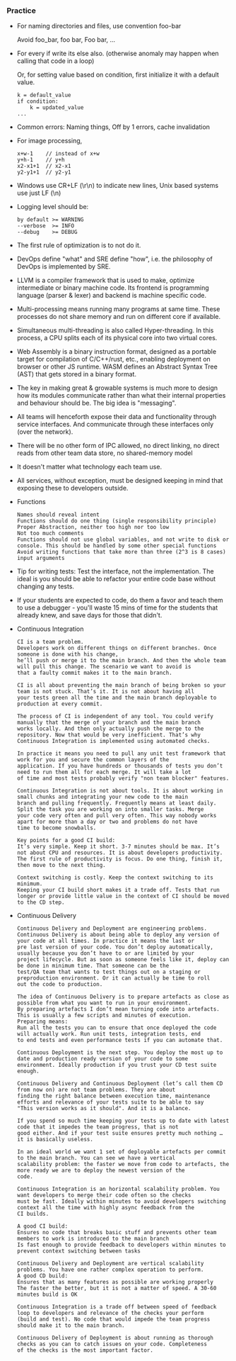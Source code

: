 ### Practice

- For naming directories and files, use convention foo-bar

   Avoid foo_bar, foo bar, Foo bar, ...

- For every if write its else also. (otherwise anomaly may happen when calling that code in a loop)

   Or, for setting value based on condition, first initialize it with a default value. 
   ```
   k = default_value
   if condition:
       k = updated_value
   ...
   ```
   
   
- Common errors: Naming things, Off by 1 errors, cache invalidation
- For image processing,
  ```
  x+w-1    // instead of x+w
  y+h-1    // y+h
  x2-x1+1  // x2-x1
  y2-y1+1  // y2-y1
  ```
- Windows use CR+LF (\r\n) to indicate new lines, Unix based systems use just LF (\n)


- Logging level should be: 
  ```
  by default >= WARNING
  --verbose  >= INFO
  --debug    >= DEBUG
  ```
 
- The first rule of optimization is to not do it. 

- DevOps define "what" and SRE define "how", i.e. the philosophy of DevOps is implemented by SRE.

- LLVM is a compiler framework that is used to make, optimize intermediate or binary machine code. Its frontend is programming language (parser & lexer) and backend is machine specific code.

- Multi-processing means running many programs at same time. These processes do not share memory and run on different core if available.

- Simultaneous multi-threading is also called Hyper-threading. In this process, a CPU splits each of its physical core into two virtual cores.

- Web Assembly is a binary instruction format, designed as a portable target for compilation of C/C++/rust, etc., enabling deployment on browser or other JS runtime. WASM defines an Abstract Syntax Tree (AST) that gets stored in a binary format.


- The key in making great & growable systems is much more to design how its modules communicate rather than what their internal properties and behaviour should be. 
    The big idea is "messaging".
    
 - All teams will henceforth expose their data and functionality through service interfaces. And communicate through these interfaces only (over the network).
 - There will be no other form of IPC allowed, no direct linking, no direct reads from other team data store, no shared-memory model
 - It doesn't matter what technology each team use.
 - All services, without exception, must be designed keeping in mind that exposing these to developers outside.
    

- Functions
  ```
  Names should reveal intent
  Functions should do one thing (single responsibility principle)
  Proper Abstraction, neither too high nor too low
  Not too much comments
  Functions should not use global variables, and not write to disk or console. This should be handled by some other special functions
  Avoid writing functions that take more than three (2^3 is 8 cases) input arguments
    ```
   
- Tip for writing tests: Test the interface, not the implementation. The ideal is you should be able to refactor your entire code base without changing any tests.


- If your students are expected to code, do them a favor and teach them to use a debugger - you'll waste 15 mins of time for the students that already knew, and save days for those that didn't.

- Continuous Integration
  ```
  CI is a team problem. 
  Developers work on different things on different branches. Once someone is done with his change, 
  he’ll push or merge it to the main branch. And then the whole team will pull this change. The scenario we want to avoid is 
  that a faulty commit makes it to the main branch. 
  
  CI is all about preventing the main branch of being broken so your team is not stuck. That’s it. It is not about having all 
  your tests green all the time and the main branch deployable to production at every commit.
  
  The process of CI is independent of any tool. You could verify manually that the merge of your branch and the main branch 
  works locally. And then only actually push the merge to the repository. Now that would be very inefficient. That’s why 
  Continuous Integration is implemented using automated checks.
  
  In practice it means you need to pull any unit test framework that work for you and secure the common layers of the 
  application. If you have hundreds or thousands of tests you don’t need to run them all for each merge. It will take a lot 
  of time and most tests probably verify "non team blocker" features.
  
  Continuous Integration is not about tools. It is about working in small chunks and integrating your new code to the main
  branch and pulling frequently. Frequently means at least daily. Split the task you are working on into smaller tasks. Merge 
  your code very often and pull very often. This way nobody works apart for more than a day or two and problems do not have 
  time to become snowballs.
  
  Key points for a good CI build:
  It’s very simple. Keep it short. 3-7 minutes should be max. It’s not about CPU and resources. It is about developers productivity. The first rule of productivity is focus. Do one thing, finish it, then move to the next thing.
  
  Context switching is costly. Keep the context switching to its minimum.
  Keeping your CI build short makes it a trade off. Tests that run longer or provide little value in the context of CI should be moved to the CD step.
  ```
  
- Continuous Delivery
  ```
  Continuous Delivery and Deployment are engineering problems.
  Continuous Delivery is about being able to deploy any version of your code at all times. In practice it means the last or 
  pre last version of your code. You don’t deploy automatically, usually because you don’t have to or are limited by your 
  project lifecycle. But as soon as someone feels like it, deploy can be done in minimum time. That someone can be the 
  test/QA team that wants to test things out on a staging or preproduction environment. Or it can actually be time to roll 
  out the code to production.
  
  The idea of Continuous Delivery is to prepare artefacts as close as possible from what you want to run in your environment. 
  By preparing artefacts I don’t mean turning code into artefacts. This is usually a few scripts and minutes of execution. 
  Preparing means: 
  Run all the tests you can to ensure that once deployed the code will actually work. Run unit tests, integration tests, end 
  to end tests and even performance tests if you can automate that.
  
  Continuous Deployment is the next step. You deploy the most up to date and production ready version of your code to some 
  environment. Ideally production if you trust your CD test suite enough.
  
  Continuous Delivery and Continuous Deployment (let’s call them CD from now on) are not team problems. They are about 
  finding the right balance between execution time, maintenance efforts and relevance of your tests suite to be able to say  
  "This version works as it should". And it is a balance. 
  
  If you spend so much time keeping your tests up to date with latest code that it impedes the team progress, that is not 
  good either. And if your test suite ensures pretty much nothing … it is basically useless.
  
  In an ideal world we want 1 set of deployable artefacts per commit to the main branch. You can see we have a vertical 
  scalability problem: the faster we move from code to artefacts, the more ready we are to deploy the newest version of the 
  code.
  
  Continuous Integration is an horizontal scalability problem. You want developers to merge their code often so the checks 
  must be fast. Ideally within minutes to avoid developers switching context all the time with highly async feedback from the 
  CI builds.

  A good CI build:
  Ensures no code that breaks basic stuff and prevents other team members to work is introduced to the main branch
  Is fast enough to provide feedback to developers within minutes to prevent context switching between tasks
  
  Continuous Delivery and Deployment are vertical scalability problems. You have one rather complex operation to perform.
  A good CD build:
  Ensures that as many features as possible are working properly
  The faster the better, but it is not a matter of speed. A 30-60 minutes build is OK
  
  Continuous Integration is a trade off between speed of feedback loop to developers and relevance of the checks your perform 
  (build and test). No code that would impede the team progress should make it to the main branch. 
  
  Continuous Delivery of Deployment is about running as thorough checks as you can to catch issues on your code. Completeness 
  of the checks is the most important factor.
  ```
  
 
